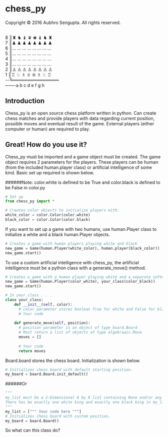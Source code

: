 # chess_py
Copyright © 2016 Aubhro Sengupta. All rights reserved.

<br />8 ║♜ ♞ ♝ ♛ ♚ ♝ ♞ ♜
<br />7 ║♟ ♟ ♟ ♟ ♟ ♟ ♟ ♟
<br />6 ║… … … … … … … …
<br />5 ║… … … … … … … …
<br />4 ║… … … … … … … …
<br />3 ║… … … … … … … …
<br />2 ║♙ ♙ ♙ ♙ ♙ ♙ ♙ ♙
<br />1 ║♖ ♘ ♗ ♕ ♔ ♗ ♘ ♖
<br />--╚═══════════════
<br />——-a b c d e f g h

## Introduction

Chess_py is an open source chess platform written in python. Can create chess matches and provide players with data regarding current position, possible moves and eventual result of the game. External players (either computer or human) are required to play.

## Great! How do you use it?

Chess_py must be imported and a game object must be created. The game object requires 2 parameters for the players. These players can be human (from the included human.player class) or artificial intelligence of some kind. Basic set up required is shown below.

######Note: color.white is defined to be True and color.black is defined to be False in color.py
```python
# Set up
from chess_py import *

# Creates color objects to initialize players with.
white_color = color.Color(color.white)
black_color = color.Color(color.black)
```
If you want to set up a game with two humans, use human.Player class to initialize a white and a black human.Player objects.


```python
# Creates a game with human players playing white and black
new_game = Game(human.Player(white_color), human.player(black_color))
new_game.start()
```

To use a custom artificial intelligence with chess_py, the artificial intelligence must be a python class with a generate_move() method.
```python
# Creates a game with a human player playing white and a separate software playing black
new_game = Game(human.Player(color_white), your_class(color_black))
new_game.start()

# In your_class . . . 
class your_class:
    def __init__(self, color):
      # color parameter stores boolean True for white and False for black.
      # Your code
    
    def generate_move(self, position):
      # position parameter is an object of type board.Board
      # Must return a list of objects of type algebraaic.Move
      moves = []
      
      # Your code
      return moves
```

Board.board stores the chess board. Initialization is shown below.
```python
# Initializes chess board with default starting position.
my_board = board.Board.init_default()
```
######Or
```python
"""
my_list must be a 2-Dimensional 8 by 8 list containing None and/or any of the built in piece classes.
There has be exactly one white king and exactly one black king in my_list.
"""
my_list = [""" Your code here """]
# Initializes chess board with custom position.
my_board = board.Board()
```
So what can this class do?
